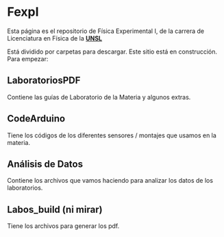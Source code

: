 # FexpI

Esta página es el repositorio de Física Experimental I, de la carrera de Licenciatura en Física de la **[UNSL](www.unsl.edu.ar)**

Está dividido por carpetas para descargar. Este sitio está en construcción. Para empezar:

## LaboratoriosPDF

Contiene las guías de Laboratorio de la Materia y algunos extras.

## CodeArduino

Tiene los códigos de los diferentes sensores / montajes que usamos en la materia.

## Análisis de Datos

Contiene los archivos que vamos haciendo para analizar los datos de los laboratorios.

## Labos_build (ni mirar)

Tiene los archivos para generar los pdf.

